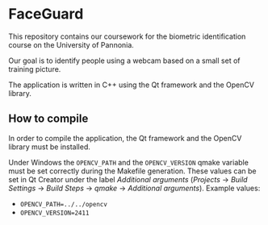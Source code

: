 FaceGuard 
=======================

This repository contains our coursework for the biometric identification course on the University of Pannonia.

Our goal is to identify people using a webcam based on a small set of training picture.

The application is written in C++ using the Qt framework and the OpenCV library.

How to compile
---------------

In order to compile the application, the Qt framework and the OpenCV library must be installed.

Under Windows the `OPENCV_PATH` and the `OPENCV_VERSION` qmake variable must be set correctly during the Makefile generation.
These values can be set in Qt Creator under the label _Additional arguments_ (_Projects_ → _Build Settings_ → _Build Steps_ → _qmake_ → _Additional arguments_).
Example values:

 - `OPENCV_PATH=../../opencv`
 - `OPENCV_VERSION=2411`
